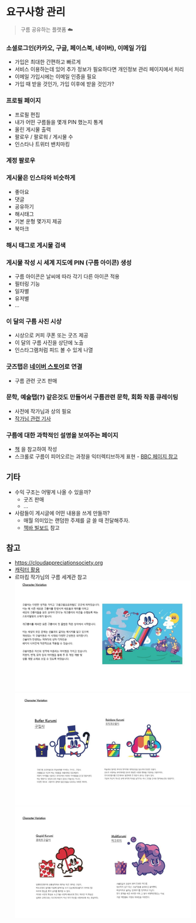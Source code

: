 # 요구사항 관리

> 구름 공유하는 플랫폼 ☁️

### 소셜로그인(카카오, 구글, 페이스북, 네이버), 이메일 가입

- 가입은 최대한 간편하고 빠르게
- 서비스 이용하는데 있어 추가 정보가 필요하다면 개인정보 관리 페이지에서 처리
- 이메일 가입시에는 이메일 인증을 필요
- 가입 때 받을 것인가, 가입 이후에 받을 것인가?

### 프로필 페이지

- 프로필 편집
- 내가 어떤 구름들을 몇개 PIN 했는지 통계
- 올린 게시물 출력
- 팔로우 / 팔로워 / 게시물 수
- 인스타나 트위터 밴치마킹

### 계정 팔로우

### 게시물은 인스타와 비슷하게

- 좋아요
- 댓글
- 공유하기
- 해시태그
- 기본 운형 몇가지 제공
- 북마크

### 해시 태그로 게시물 검색

### 게시물 작성 시 세계 지도에 PIN (구름 아이콘) 생성

- 구름 아이콘은 날씨에 따라 각기 다른 아이콘 적용
- 필터링 기능
- 일자별
- 유저별
- ...

### 이 달의 구름 사진 시상

- 시상으로 커피 쿠폰 또는 굿즈 제공
- 이 달의 구름 사진을 상단에 노출
- 인스타그램처럼 피드 볼 수 있게 나열

### 굿즈탭은 [네이버 스토어](https://smartstore.naver.com/kurumishop)로 연결

- 구름 관련 굿즈 판매

### 문학, 예술탭(?) 같은것도 만들어서 구름관련 문학, 회화 작품 큐레이팅

- 사전에 작가님과 상의 필요
- [작가님 관련 기사](http://weekly.chosun.com/client/news/viw.asp?nNewsNumb=002107100029&ctcd=C09)

### 구름에 대한 과학적인 설명을 보여주는 페이지

- [책](https://www.aladin.co.kr/shop/wproduct.aspx?ItemId=222192539) 을 참고하여 작성
- 스크롤로 구름이 피어오르는 과정을 익터렉티브하게 표현 - [BBC 페이지 참고](https://www.bbc.com/korean/resources/idt-48d3c9a7-4063-4289-9726-611b5ea9d7b5)

## 기타

- 수익 구조는 어떻게 나올 수 있을까?
  - 굿즈 판매
  - ...
- 사람들이 게시글에 어떤 내용을 쓰게 만들까?
  - 매월 의미있는 랜덤한 주제를 글 쓸 때 전달해주자.
  - [책바 빌보드](https://www.instagram.com/p/B5o1zrEFxi1/?utm_source=ig_web_copy_link) 참고

## 참고

- https://cloudappreciationsociety.org
- [캐릭터 활용](https://www.instagram.com/lemarong/)
- 르마킴 작가님의 구름 세계관 참고
  ![](./images/character-1.png)
  ![](./images/character-2.png)
  ![](./images/character-3.png)
